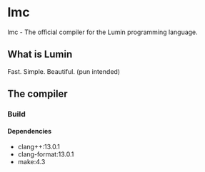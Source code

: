 # lmc
lmc - The official compiler for the Lumin programming language.

## What is Lumin
Fast. Simple. Beautiful. (pun intended)

## The compiler
### Build
#### Dependencies
- clang++:13.0.1
- clang-format:13.0.1
- make:4.3
